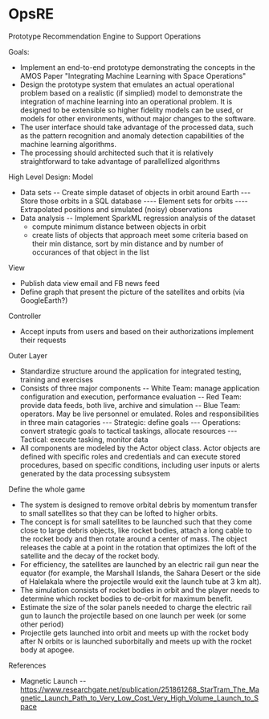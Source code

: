 # OpsRE
Prototype Recommendation Engine to Support Operations

Goals:
- Implement an end-to-end prototype demonstrating the concepts in the AMOS Paper "Integrating Machine Learning with Space Operations"
- Design the prototype system that emulates an actual operational problem based on a realistic (if simplied) model to demonstrate the integration of machine learning into an operational problem.  It is designed to be extensible so higher fidelity models can be used, or models for other environments, without major changes to the software.
- The user interface should take advantage of the processed data, such as the pattern recognition and anomaly detection capabilities of the machine learning algorithms.
- The processing should architected such that it is relatively straightforward to take advantage of parallellized algorithms

High Level Design:
Model
- Data sets
-- Create simple dataset of objects in orbit around Earth
--- Store those orbits in a SQL database
---- Element sets for orbits
---- Extrapolated positions and simulated (noisy) observations
- Data analysis
-- Implement SparkML regression analysis of the dataset
  - compute minimum distance between objects in orbit
  - create lists of objects that approach meet some criteria based on their min distance, sort by min distance and by number of occurances of that object in the list

View
- Publish data view email and FB news feed
- Define graph that present the picture of the satellites and orbits (via GoogleEarth?) 

Controller
- Accept inputs from users and based on their authorizations implement their requests

Outer Layer
- Standardize structure around the application for integrated testing, training and exercises
- Consists of three major components
-- White Team: manage application configuration and execution, performance evaluation
-- Red Team: provide data feeds, both live, archive and simulation
-- Blue Team: operators.  May be live personnel or emulated.  Roles and responsibilities in three main catagories
--- Strategic: define goals
--- Operations: convert strategic goals to tactical taskings, allocate resources
--- Tactical: execute tasking, monitor data
- All components are modeled by the Actor object class.  Actor objects are defined with specific roles and credentials and can execute stored procedures, based on specific conditions, including user inputs or alerts generated by the data processing subsystem

Define the whole game
- The system is designed to remove orbital debris by momentum transfer to small satellites so that they can be lofted to higher orbits.
- The concept is for small satellites to be launched such that they come close to large debris objects, like rocket bodies, attach a long cable to the rocket body and then rotate around a center of mass.  The object releases the cable at a point in the rotation that optimizes the loft of the satellite and the decay of the rocket body.
- For efficiency, the satellites are launched by an electric rail gun near the equator (for example, the Marshall Islands, the Sahara Desert or the side of Halelakala where the projectile would exit the launch tube at 3 km alt).  
- The simulation consists of rocket bodies in orbit and the player needs to determine which rocket bodies to de-orbit for maximum benefit. 
- Estimate the size of the solar panels needed to charge the electric rail gun to launch the projectile based on one launch per week (or some other period)
- Projectile gets launched into orbit and meets up with the rocket body after N orbits or is launched suborbitally and meets up with the rocket body at apogee. 

References
- Magnetic Launch
-- https://www.researchgate.net/publication/251861268_StarTram_The_Magnetic_Launch_Path_to_Very_Low_Cost_Very_High_Volume_Launch_to_Space
